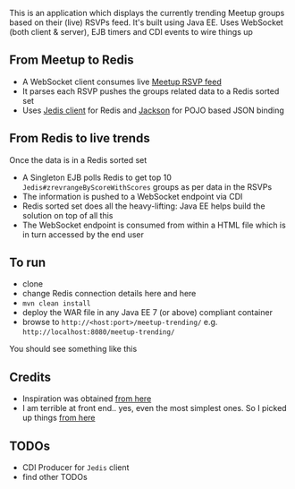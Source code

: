 This is an application which displays the currently trending Meetup groups based on their (live) RSVPs feed. It's built using Java EE. Uses WebSocket (both client & server), EJB timers and CDI events to wire things up

## From Meetup to Redis

- A WebSocket client consumes live [Meetup RSVP feed](https://www.meetup.com/meetup_api/docs/stream/2/rsvps/#websockets) 
- It parses each RSVP pushes the groups related data to a Redis sorted set
- Uses [Jedis client](https://github.com/xetorthio/jedis/) for Redis and [Jackson](https://github.com/FasterXML/jackson) for POJO based JSON binding

## From Redis to live trends

Once the data is in a Redis sorted set

- A Singleton EJB polls Redis to get top 10 `Jedis#zrevrangeByScoreWithScores` groups as per data in the RSVPs
- The information is pushed to a WebSocket endpoint via CDI
- Redis sorted set does all the heavy-lifting: Java EE helps build the solution on top of all this
- The WebSocket endpoint is consumed from within a HTML file which is in turn accessed by the end user

## To run

- clone
- change Redis connection details here and here
- `mvn clean install`
- deploy the WAR file in any Java EE 7 (or above) compliant container
- browse to `http://<host:port>/meetup-trending/` e.g. `http://localhost:8080/meetup-trending/`

You should see something like this

## Credits

- Inspiration was obtained [from here](https://luvit.io/blog/redis-client.html)
- I am terrible at front end.. yes, even the most simplest ones. So I picked up things [from here](https://github.com/YuriyGuts/redis-websocket-leaderboard)

## TODOs

- CDI Producer for `Jedis` client
- find other TODOs